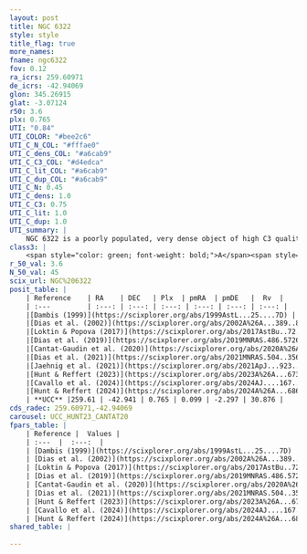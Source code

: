 ```yaml
---
layout: post
title: NGC 6322
style: style
title_flag: true
more_names: 
fname: ngc6322
fov: 0.12
ra_icrs: 259.60971
de_icrs: -42.94069
glon: 345.26915
glat: -3.07124
r50: 3.6
plx: 0.765
UTI: "0.84"
UTI_COLOR: "#bee2c6"
UTI_C_N_COL: "#fffae0"
UTI_C_dens_COL: "#a6cab9"
UTI_C_C3_COL: "#d4edca"
UTI_C_lit_COL: "#a6cab9"
UTI_C_dup_COL: "#a6cab9"
UTI_C_N: 0.45
UTI_C_dens: 1.0
UTI_C_C3: 0.75
UTI_C_lit: 1.0
UTI_C_dup: 1.0
UTI_summary: |
    NGC 6322 is a poorly populated, very dense object of high C3 quality. It is very well-studied in the literature.
class3: |
    <span style="color: green; font-weight: bold;">A</span><span style="color: #FFC300; font-weight: bold;">B</span>
r_50_val: 3.6
N_50_val: 45
scix_url: NGC%206322
posit_table: |
    | Reference    | RA    | DEC   | Plx  | pmRA  | pmDE   |  Rv  |
    | :---         | :---: | :---: | :---: | :---: | :---: | :---: |
    |[Dambis (1999)](https://scixplorer.org/abs/1999AstL...25....7D) | 259.604 | -42.933 | -- | -- | -- | -- |
    |[Dias et al. (2002)](https://scixplorer.org/abs/2002A%26A...389..871D) | 259.604 | -42.933 | -- | 0.92 | -0.48 | -57.0 |
    |[Loktin & Popova (2017)](https://scixplorer.org/abs/2017AstBu..72..257L) | 259.605 | -42.934 | -- | -0.216 | -4.684 | -57.0 |
    |[Dias et al. (2019)](https://scixplorer.org/abs/2019MNRAS.486.5726D) | 259.625 | -42.937 | 0.728 | 0.183 | -2.272 | -40.338 |
    |[Cantat-Gaudin et al. (2020)](https://scixplorer.org/abs/2020A%26A...640A...1C) | 259.625 | -42.937 | 0.728 | 0.183 | -2.272 | -- |
    |[Dias et al. (2021)](https://scixplorer.org/abs/2021MNRAS.504..356D) | 259.63 | -42.94 | 0.733 | 0.159 | -2.295 | -40.338 |
    |[Jaehnig et al. (2021)](https://scixplorer.org/abs/2021ApJ...923..129J) | 259.603 | -42.932 | 0.787 | 0.162 | -2.228 | -- |
    |[Hunt & Reffert (2023)](https://scixplorer.org/abs/2023A%26A...673A.114H) | 259.612 | -42.94 | 0.769 | 0.003 | -2.257 | -0.093 |
    |[Cavallo et al. (2024)](https://scixplorer.org/abs/2024AJ....167...12C) | 259.602 | -42.94 | 0.769 | -- | -- | -- |
    |[Hunt & Reffert (2024)](https://scixplorer.org/abs/2024A%26A...686A..42H) | 259.612 | -42.94 | 0.769 | 0.003 | -2.257 | -0.093 |
    | **UCC** |259.61 | -42.941 | 0.765 | 0.099 | -2.297 | 30.876 | 
cds_radec: 259.60971,-42.94069
carousel: UCC_HUNT23_CANTAT20
fpars_table: |
    | Reference |  Values |
    | :---  |  :---:  |
    | [Dambis (1999)](https://scixplorer.org/abs/1999AstL...25....7D) | `E_B-V_=0.696, DM0=10.0, log_age_=6.5` |
    | [Dias et al. (2002)](https://scixplorer.org/abs/2002A%26A...389..871D) | `E(B-V)=0.59, Dist=996.0, Age=7.058` |
    | [Loktin & Popova (2017)](https://scixplorer.org/abs/2017AstBu..72..257L) | `E(B-V)=0.588, Dmod=9.985, logt=7.075` |
    | [Dias et al. (2019)](https://scixplorer.org/abs/2019MNRAS.486.5726D) | `E(B-V)=0.59, Dist=1501, logAge=6.968, Z=0.017` |
    | [Cantat-Gaudin et al. (2020)](https://scixplorer.org/abs/2020A%26A...640A...1C) | `AVNN=1.92, DMNN=10.69, AgeNN=7.17` |
    | [Dias et al. (2021)](https://scixplorer.org/abs/2021MNRAS.504..356D) | `Av=2.069, Dist=1315, logage=7.034, [Fe/H]=0.008` |
    | [Hunt & Reffert (2023)](https://scixplorer.org/abs/2023A%26A...673A.114H) | `AV50=1.877, diffAV50=2.375, MOD50=10.46, logAge50=6.809` |
    | [Cavallo et al. (2024)](https://scixplorer.org/abs/2024AJ....167...12C) | `AV50=2.06, dMod50=10.36, logAge50=7.25, [Fe/H]50=0.14` |
    | [Hunt & Reffert (2024)](https://scixplorer.org/abs/2024A%26A...686A..42H) | `MassJ=412.503` |
shared_table: |
    
---
```

